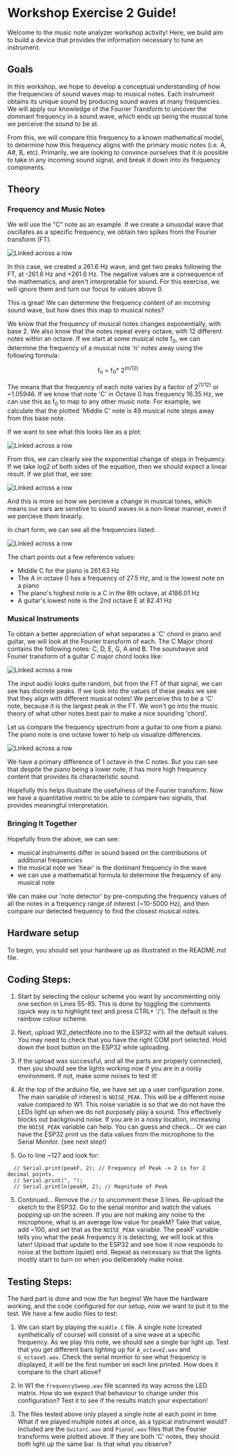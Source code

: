 # Workshop Exercise 2 Guide!

Welcome to the music note analyzer workshop activity! Here, we build aim to build a device that provides the information necessary to tune an instrument.

## Goals
In this workshop, we hope to develop a conceptual understanding of how the frequencies of sound waves map to musical notes. Each instrument obtains its unique sound by producing sound waves at many frequencies. We will apply our knowledge of the Fourier Transform to uncover the dominant frequency in a sound wave, which ends up being the musical tone we perceive the sound to be at. 

From this, we will compare this frequency to a known mathematical model, to determine how this frequency aligns with the primary music notes (i.e. A, A#, B, etc). Primarily, we are looking to convince ourselves that it is possible to take in any incoming sound signal, and break it down into its frequency components. 

## Theory

### Frequency and Music Notes
We will use the "C" note as an example. If we create a sinusodal wave that oscillates as a specific frequency, we obtain two spikes from the Fourier transform (FT).  

![Linked across a row](../images/middleC.png)

In this case, we created a 261.6 Hz wave, and get two peaks following the FT, at -261.6 Hz and +261.6 Hz. The negative values are a consequence of the mathematics, and aren't interpretable for sound. For this exercise, we will ignore them and turn our focus to values above 0. 

This is great! We can determine the frequency content of an incoming sound wave, but how does this map to musical notes? 

We know that the frequency of musical notes changes exponentially, with base 2. We also know that the notes repeat every octave, with 12 different notes within an octave. If we start at some musical note f<sub>0</sub>, we can determine the frequency of a musical note 'n' notes away using the following formula:

<p align="center">f<sub>n</sub> = f<sub>0</sub>* 2<sup>(n/12)</sup> </p>

The means that the frequency of each note varies by a factor of  2<sup>(1/12)</sup> or ~1.05946. If we know that note 'C' in Octave 0 has frequency 16.35 Hz, we can use this as f<sub>0</sub> to map to any other music note. For example, we calculate that the plotted 'Middle C' note is 49 musical note steps away from this base note. 

If we want to see what this looks like as a plot: 

![Linked across a row](../images/NoteStep_linear.png)

From this, we can clearly see the exponential change of steps in frequency. If we take log2 of both sides of the equation, then we should expect a linear result. If we plot that, we see:

![Linked across a row](../images/NoteStep_log.png)

And this is more so how we percieve a change in musical tones, which means our ears are senstive to sound waves in a non-linear manner, even if we percieve them linearly.

In chart form, we can see all the frequencies listed:

![Linked across a row](../images/NoteChart.png)

The chart points out a few reference values:
- Middle C for the piano is 261.63 Hz
- The A in octave 0 has a frequency of 27.5 Hz, and is the lowest note on a piano
- The piano's highest note is a C in the 8th octave, at 4186.01 Hz
- A guitar's lowest note is the 2nd octave E at 82.41 Hz

### Musical Instruments
To obtain a better appreciation of what separates a 'C' chord in piano and guitar, we will look at the Fourier transform of each. The C Major chord contains the following notes: C, D, E, G, A and B. The soundwave and Fourier transform of a guitar C major chord looks like:

![Linked across a row](../images/GuitarC.png)

The input audio looks quite random, but from the FT of that signal, we can see has discrete peaks. If we look into the values of these peaks we see that they align with different musical notes! We perceive this to be a 'C' note, because it is the largest peak in the FT. We won't go into the music theory of what other notes best pair to make a nice sounding 'chord'. 

Let us compare the frequency spectrum from a guitar to one from a piano. The piano note is one octave lower to help us visualize differences. 

![Linked across a row](../images/GuitarVsPiano.png)

We have a primary difference of 1 octave in the C notes. But you can see that despite the piano being a lower note, it has more high frequency content that provides its characteristic sound. 

Hopefully this helps illustrate the usefulness of the Fourier transform. Now we have a quantitative metric to be able to compare two signals, that provides meaningful interpretation. 

### Bringing It Together
Hopefully from the above, we can see:
- musical instruments differ in sound based on the contributions of additional frequencies
- the musical note we 'hear' is the dominant frequency in the wave
- we can use a mathematical formula to determine the frequency of any musical note

We can make our 'note detector' by pre-computing the frequency values of all the notes in a frequency range of interest (~10-5000 Hz), and then compare our detected frequency to find the closest musical notes.

## Hardware setup
To begin, you should set your hardware up as illustrated in the README.md file. 


## Coding Steps:
1. Start by selecting the colour scheme you want by uncommenting only one section in Lines 55-85. This is done by toggling the comments (quick way is to highlight text and press CTRL+ '/'). The default is the rainbow colour scheme.

2. Next, upload W2_detectNote.ino to the ESP32 with all the default values. You may need to check that you have the right COM port selected. Hold down the boot button on the ESP32 while uploading. 

3. If the upload was successful, and all the parts are properly connected, then you should see the lights working now if you are in a noisy environment. If not, make some noises to test it! 

4. At the top of the arduino file, we have set up a user configuration zone. The main variable of interest is `NOISE_PEAK`. This will be a different noise value compared to W1. This noise variable is so that we do not have the LEDs light up when we do not purposely play a sound. This effectively blocks out background noise.  If you are in a noisy location, increasing the `NOISE_PEAK` variable can help. You can guess and check... Or we can have the ESP32 print us the data values from the microphone to the Serial Monitor. (see next step!)

5. Go to line ~127 and look for:
``` 
  // Serial.print(peakF, 2); // Frequency of Peak -> 2 is for 2 decimal points. 
  // Serial.print(", ");
  // Serial.println(peakM, 2); // Magnitude of Peak
```
5. Continued... Remove the `//` to uncomment these 3 lines. Re-upload the sketch to the ESP32. Go to the serial monitor and watch the values popping up on the screen. If you are not making any noise to the microphone, what is an average low value for peakM? Take that value, add ~100, and set that as the `NOISE_PEAK` variable. The peakF variable tells you what the peak frequency it is detecting, we will look at this later! Upload that update to the ESP32 and see how it now responds to noise at the bottom (quiet) end. Repeat as necessary so that the lights mostly start to turn on when you deliberately make noise.

## Testing Steps:

The hard part is done and now the fun begins! We have the hardware working, and the code configured for our setup, now we want to put it to the test. We have a few audio files to test:

1. We can start by playing the `middle C` file. A single note (created synthetically of course) will consist of a sine wave at a specific frequency. As we play this note, we should see a single bar light up. Test that you get different bars lighting up for `A_octave2.wav` and `G_octave5.wav`. Check the serial montior to see what frequency is displayed, it will be the first number on each line printed. How does it compare to the chart above?

2. In W1 the  `frequencySweep.wav` file scanned its way across the LED matrix. How do we expect that behaviour to change under this configuration? Test it to see if the results match your expectation! 

3. The files tested above only played a single note at each point in time. What if we played multiple notes at once, as a typical instrument would? Included are the `GuitarC.wav` and `PianoC.wav` files that the Fourier transforms were plotted above. If they are both 'C' notes, they should both light up the same bar. Is that what you observe? 

